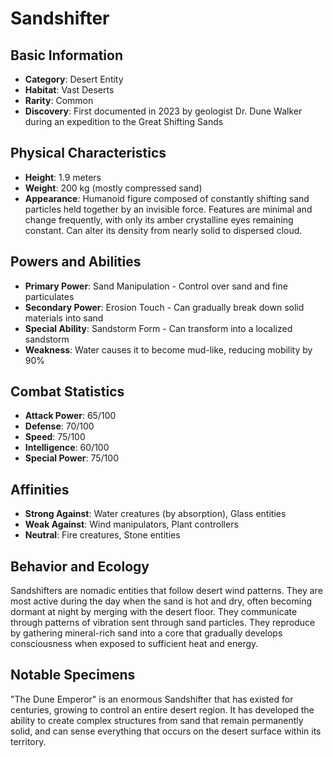 # Sandshifter

## Basic Information
- **Category**: Desert Entity
- **Habitat**: Vast Deserts
- **Rarity**: Common
- **Discovery**: First documented in 2023 by geologist Dr. Dune Walker during an expedition to the Great Shifting Sands

## Physical Characteristics
- **Height**: 1.9 meters
- **Weight**: 200 kg (mostly compressed sand)
- **Appearance**: Humanoid figure composed of constantly shifting sand particles held together by an invisible force. Features are minimal and change frequently, with only its amber crystalline eyes remaining constant. Can alter its density from nearly solid to dispersed cloud.

## Powers and Abilities
- **Primary Power**: Sand Manipulation - Control over sand and fine particulates
- **Secondary Power**: Erosion Touch - Can gradually break down solid materials into sand
- **Special Ability**: Sandstorm Form - Can transform into a localized sandstorm
- **Weakness**: Water causes it to become mud-like, reducing mobility by 90%

## Combat Statistics
- **Attack Power**: 65/100
- **Defense**: 70/100
- **Speed**: 75/100
- **Intelligence**: 60/100
- **Special Power**: 75/100

## Affinities
- **Strong Against**: Water creatures (by absorption), Glass entities
- **Weak Against**: Wind manipulators, Plant controllers
- **Neutral**: Fire creatures, Stone entities

## Behavior and Ecology
Sandshifters are nomadic entities that follow desert wind patterns. They are most active during the day when the sand is hot and dry, often becoming dormant at night by merging with the desert floor. They communicate through patterns of vibration sent through sand particles. They reproduce by gathering mineral-rich sand into a core that gradually develops consciousness when exposed to sufficient heat and energy.

## Notable Specimens
"The Dune Emperor" is an enormous Sandshifter that has existed for centuries, growing to control an entire desert region. It has developed the ability to create complex structures from sand that remain permanently solid, and can sense everything that occurs on the desert surface within its territory.
